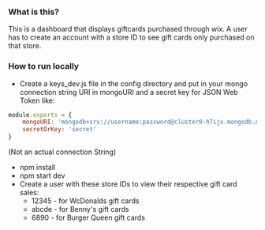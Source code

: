 ### What is this?
This is a dashboard that displays giftcards purchased through wix. A user has to create an account with a store ID to see gift cards only purchased on that store.

### How to run locally
* Create a keys_dev.js file in the config directory and put in your mongo connection string URI in mongoURI and a secret key for JSON Web Token like:
```javascript
module.exports = {
    mongoURI: 'mongodb+srv://username:password@cluster0-h7ijx.mongodb.net/test?retryWrites=true&w=majority',
    secretOrKey: 'secret'
}
```
(Not an actual connection String)
* npm install
* npm start dev
* Create a user with these store IDs to view their respective gift card sales:
  * 12345 - for WcDonalds gift cards
  * abcde - for Benny's gift cards
  * 6890 - for Burger Queen gift cards